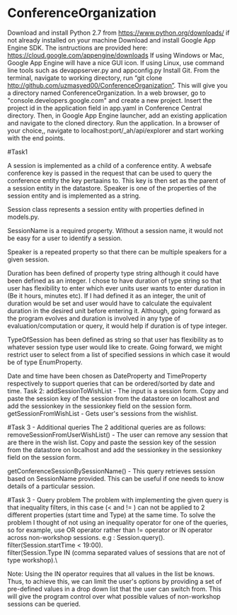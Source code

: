 # ConferenceOrganization

Download and install Python 2.7 from https://www.python.org/downloads/ if not already installed on your machine 
Download and install Google App Engine SDK. The isntructions are provided here:
https://cloud.google.com/appengine/downloads
If using Windows or Mac, Google App Engine will have a nice GUI icon. If using Linux, use command line tools such as 
devappserver.py and appconfig.py
Install Git.
From the terminal, navigate to working directory, run “git clone http://github.com/uzmasyed00/ConferenceOrganization”. This will give you a directory named ConferenceOrganization.
In a web browser, go to "console.developers.google.com" and create a new project. Insert the project id in the application field in app.yaml in Conference Central directory.
Then, in Google App Engine launcher, add an existing application and navigate to the cloned directory.
Run the application.
In a browser of your choice,, navigate to localhost:port/_ah/api/explorer and start working with the end points.


#Task1

A session is implemented as a child of a conference entity. A websafe conference key is passed in the request that can be used to query the conference entity the key pertaains to. This key is then set as the parent of a session entity in the datastore.
Speaker is one of the properties of the session entity and is implemented as a string.

Session class represents a session entity with properties defined in models.py.

SessionName is a required property. Without a session name, it would not be easy for a user to identify a session.

Speaker is a repeated property so that there can be multiple speakers for a given session.

Duration has been defined of property type string although it could have been defined as an integer. I chose to have duration of type string so that user has flexibility to enter which ever units user wants to enter duration in (Be it hours, minutes etc).
If I had defined it as an integer, the unit of duration would be set and user would have to calculate the equivalent duration in the desired unit before entering it.
Although, going forward as the program evolves and duration is involved in any type of evaluation/computation or query, it would help if duration is of type integer.

TypeOfSession has been defined as string so that user has flexibility as to whatever session type user would like to create. Going forward, we might restrict user to select
from a list of specified sessions in which case it would be of type EnumProperty.

Date and time have been chosen as DateProperty and TimeProperty respectively to support queries that can be ordered/sorted by date and time.
Task 2:
addSessionToWishList - The input is a session form. Copy and paste the session key of the session from the datastore on localhost and add the sessionkey in the sessionkey field on the session form.
getSessionFromWishList - Gets user's sessions from the wishlist.

#Task 3 -  Additional queries
The 2 additional queries are as follows:
removeSessionFromUserWishList() - The user can remove any session that are there in the wish list. Copy and paste the session key of the session from the datastore on localhost and add the sessionkey in the sessionkey field on the session form.

getConferenceSessionBySessionName() - This query retrieves session based on SessionName provided. This can be useful if one needs to know details of a particular session.

#Task 3 - Query problem
The problem with implementing the given query is that inequality filters, in this case (< and != ) can not be applied to 2 different properties (start time and Type) at the same time. 
To solve the problem I thought of not using an inequality operator for one of the queries, so for example, use OR operator rather than != operator or IN operator across non-workshop sessions.
e.g :
Session.query().\
filter(Session.startTime < 19:00).\
filter(Session.Type IN (comma separated values of sessions that are not of type workshop).\

Note: Using the IN operator requires that all values in the list be knows. Thus, to achieve this, we can limit the user's options by providing a set of pre-defined values in a drop down list that the user can switch from. This will give the program control over what possible values of non-workshop sessions can be queried.





